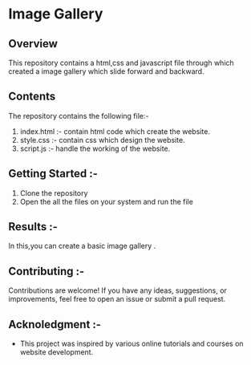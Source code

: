 # Image Gallery 

## Overview

This repository contains a html,css and javascript file through which created a image gallery which slide forward and backward.

## Contents

The repository contains the following file:-

1.  index.html :- contain html code which create the website.
2. style.css :- contain css which design the website.
3. script.js :- handle the working of the website.

## Getting Started :-

1. Clone the repository
2. Open the all the files on your system and run the file

## Results :-

In this,you can create a basic image gallery .
## Contributing :-

Contributions are welcome! If you have any ideas, suggestions, or improvements, feel free to open an issue or submit a pull request.

## Acknoledgment :-

- This project was inspired by various online tutorials and courses on website development.
